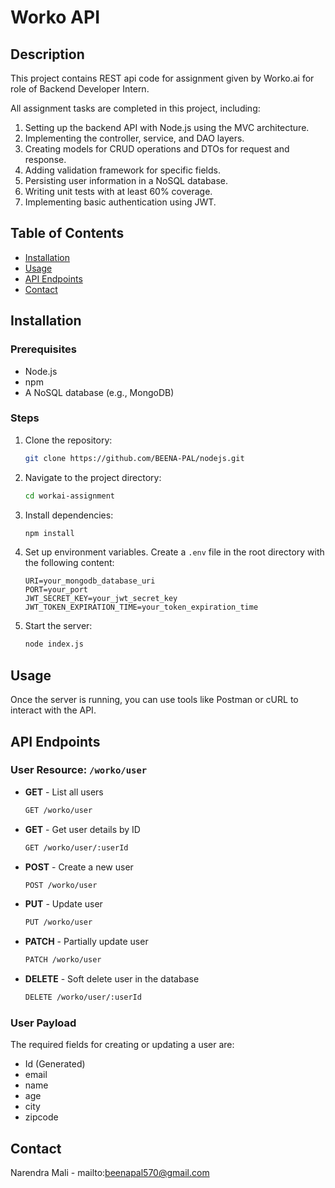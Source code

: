 # Worko API

## Description

This project contains REST api code for assignment given by Worko.ai for role of Backend Developer Intern.

All assignment tasks are completed in this project, including:

1. Setting up the backend API with Node.js using the MVC architecture.
2. Implementing the controller, service, and DAO layers.
3. Creating models for CRUD operations and DTOs for request and response.
4. Adding validation framework for specific fields.
5. Persisting user information in a NoSQL database.
6. Writing unit tests with at least 60% coverage.
7. Implementing basic authentication using JWT.

## Table of Contents

- [Installation](#installation)
- [Usage](#usage)
- [API Endpoints](#api-endpoints)
- [Contact](#contact)

## Installation

### Prerequisites

- Node.js
- npm
- A NoSQL database (e.g., MongoDB)

### Steps

1. Clone the repository:

   ```bash
   git clone https://github.com/BEENA-PAL/nodejs.git
   ```

2. Navigate to the project directory:

   ```bash
   cd workai-assignment
   ```

3. Install dependencies:

   ```bash
   npm install
   ```

4. Set up environment variables. Create a `.env` file in the root directory with the following content:

   ```plaintext
   URI=your_mongodb_database_uri
   PORT=your_port
   JWT_SECRET_KEY=your_jwt_secret_key
   JWT_TOKEN_EXPIRATION_TIME=your_token_expiration_time
   ```

5. Start the server:

   ```bash
   node index.js
   ```

## Usage

Once the server is running, you can use tools like Postman or cURL to interact with the API.

## API Endpoints

### User Resource: `/worko/user`

- **GET** - List all users

  ```bash
  GET /worko/user
  ```

- **GET** - Get user details by ID

  ```bash
  GET /worko/user/:userId
  ```

- **POST** - Create a new user

  ```bash
  POST /worko/user
  ```

- **PUT** - Update user

  ```bash
  PUT /worko/user
  ```

- **PATCH** - Partially update user

  ```bash
  PATCH /worko/user
  ```

- **DELETE** - Soft delete user in the database

  ```bash
  DELETE /worko/user/:userId
  ```

### User Payload

The required fields for creating or updating a user are:

- Id (Generated)
- email
- name
- age
- city
- zipcode

## Contact

Narendra Mali - mailto:beenapal570@gmail.com
